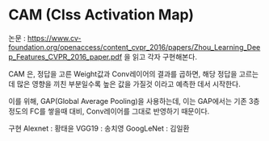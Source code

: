 # CAM (Clss Activation Map)

논문 : https://www.cv-foundation.org/openaccess/content_cvpr_2016/papers/Zhou_Learning_Deep_Features_CVPR_2016_paper.pdf 을 읽고 각자 구현해본다.

CAM 은, 정답을 고른 Weight값과 Conv레이어의 결과를 곱하면, 해당 정답을 고르는데 많은 영향을 끼친 부분일수록 높은 값을 가질것 이라고 예측한 데서 시작한다.

이를 위해, GAP(Global Average Pooling)을 사용하는데, 이는 GAP에서는 기존 3층 정도의 FC를 쌓을때 대비, Conv레이어를 그대로 반영하기 때문이다.

구현
Alexnet : 황태윤
VGG19 : 송치영
GoogLeNet : 김일환
